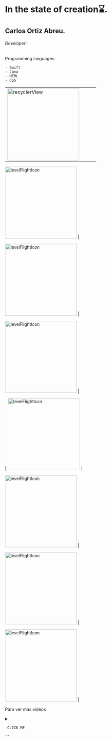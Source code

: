 



# In the state of creation⌛️.


## Carlos Ortiz Abreu.
###### Developer: 
 Programming languages:
```
- Swift 
- Java 
- HTML 
- CSS
```



|  |  ||  |
| --- | --- | --- | --- |
|[<img  width="235,75"  alt="recyclerView" src="https://user-images.githubusercontent.com/62256666/166260356-08c1ae6a-c97b-47ad-a140-2e943f3dbab3.png" >](https://www.youtube.com/watch?v=GOp3hYqR-Ig) | 

[<img  width="235,75" alt="levelFlightIcon" src="https://user-images.githubusercontent.com/62256666/166235095-cdfd2424-b690-417b-af3e-be5ac6dfd51e.png" >](https://www.youtube.com/watch?v=Bgq44sybguA) |  

[<img  width="235,75" alt="levelFlightIcon" src="https://user-images.githubusercontent.com/62256666/165986891-5a54acaa-d189-4dfb-af91-b13d3b96529f.png" >](https://www.youtube.com/watch?v=Bgq44sybguA) | 

[<img  width="235,75" alt="levelFlightIcon" src="https://user-images.githubusercontent.com/62256666/165986891-5a54acaa-d189-4dfb-af91-b13d3b96529f.png" >](https://www.youtube.com/watch?v=Bgq44sybguA) |

| [<img  width="235,75" alt="levelFlightIcon" src="https://user-images.githubusercontent.com/62256666/165986891-5a54acaa-d189-4dfb-af91-b13d3b96529f.png" >](https://www.youtube.com/watch?v=Bgq44sybguA) | 

[<img  width="235,75" alt="levelFlightIcon" src="https://user-images.githubusercontent.com/62256666/165986891-5a54acaa-d189-4dfb-af91-b13d3b96529f.png" >](https://www.youtube.com/watch?v=Bgq44sybguA) | 

[<img  width="235,75" alt="levelFlightIcon" src="https://user-images.githubusercontent.com/62256666/165986891-5a54acaa-d189-4dfb-af91-b13d3b96529f.png" >](https://www.youtube.com/watch?v=Bgq44sybguA) | 

[<img  width="235,75" alt="levelFlightIcon" src="https://user-images.githubusercontent.com/62256666/165986891-5a54acaa-d189-4dfb-af91-b13d3b96529f.png" >](https://www.youtube.com/watch?v=Bgq44sybguA) |

<p> Para ver mas videos
</p>
<details>
 <summary> 

  `  CLICK ME  `

 </summary>
 
| Comando | Descripción | Descripción | Descripción |
| --- | --- | --- | --- |
| [<img  width="235,75" alt="levelFlightIcon" src="https://user-images.githubusercontent.com/62256666/165986891-5a54acaa-d189-4dfb-af91-b13d3b96529f.png" >](https://www.youtube.com/watch?v=Bgq44sybguA) | [<img  width="235,75" alt="levelFlightIcon" src="https://user-images.githubusercontent.com/62256666/165986891-5a54acaa-d189-4dfb-af91-b13d3b96529f.png" >](https://www.youtube.com/watch?v=Bgq44sybguA) |  [<img  width="235,75" alt="levelFlightIcon" src="https://user-images.githubusercontent.com/62256666/165986891-5a54acaa-d189-4dfb-af91-b13d3b96529f.png" >](https://www.youtube.com/watch?v=Bgq44sybguA) | [<img  width="235,75" alt="levelFlightIcon" src="https://user-images.githubusercontent.com/62256666/165986891-5a54acaa-d189-4dfb-af91-b13d3b96529f.png" >](https://www.youtube.com/watch?v=Bgq44sybguA) |
| [<img  width="235,75" alt="levelFlightIcon" src="https://user-images.githubusercontent.com/62256666/165986891-5a54acaa-d189-4dfb-af91-b13d3b96529f.png" >](https://www.youtube.com/watch?v=Bgq44sybguA) | [<img  width="235,75" alt="levelFlightIcon" src="https://user-images.githubusercontent.com/62256666/165986891-5a54acaa-d189-4dfb-af91-b13d3b96529f.png" >](https://www.youtube.com/watch?v=Bgq44sybguA) |  [<img  width="235,75" alt="levelFlightIcon" src="https://user-images.githubusercontent.com/62256666/165986891-5a54acaa-d189-4dfb-af91-b13d3b96529f.png" >](https://www.youtube.com/watch?v=Bgq44sybguA) | [<img  width="235,75" alt="levelFlightIcon" src="https://user-images.githubusercontent.com/62256666/165986891-5a54acaa-d189-4dfb-af91-b13d3b96529f.png" >](https://www.youtube.com/watch?v=Bgq44sybguA) |
   

</details> ```














